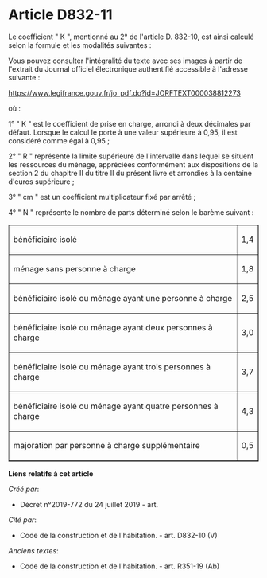 # Article D832-11

Le coefficient " K ", mentionné au 2° de l'article D. 832-10, est ainsi calculé selon la formule et les modalités suivantes :

Vous pouvez consulter l'intégralité du texte avec ses images à partir de l'extrait du Journal officiel électronique
authentifié accessible à l'adresse suivante :

https://www.legifrance.gouv.fr/jo_pdf.do?id=JORFTEXT000038812273

où :

1° " K " est le coefficient de prise en charge, arrondi à deux décimales par défaut. Lorsque le calcul le porte à une valeur
supérieure à 0,95, il est considéré comme égal à 0,95 ;

2° " R " représente la limite supérieure de l'intervalle dans lequel se situent les ressources du ménage, appréciées
conformément aux dispositions de la section 2 du chapitre II du titre II du présent livre et arrondies à la centaine d'euros
supérieure ;

3° " cm " est un coefficient multiplicateur fixé par arrêté ;

4° " N " représente le nombre de parts déterminé selon le barème suivant :

<table border="1">
  <tbody>
    <tr>
      <td align="left">

bénéficiaire isolé

</td>
      <td align="center">1,4</td>
    </tr>
    <tr>
      <td align="left">

ménage sans personne à charge

</td>
      <td align="center">1,8</td>
    </tr>
    <tr>
      <td align="left">

bénéficiaire isolé ou ménage ayant une personne à charge

</td>
      <td align="center">2,5</td>
    </tr>
    <tr>
      <td align="left">

bénéficiaire isolé ou ménage ayant deux personnes à charge

</td>
      <td align="center">3,0</td>
    </tr>
    <tr>
      <td align="left">

bénéficiaire isolé ou ménage ayant trois personnes à charge

</td>
      <td align="center">3,7</td>
    </tr>
    <tr>
      <td align="left">

bénéficiaire isolé ou ménage ayant quatre personnes à charge

</td>
      <td align="center">4,3</td>
    </tr>
    <tr>
      <td align="left">

majoration par personne à charge supplémentaire

</td>
      <td align="center">0,5</td>
    </tr>
  </tbody>
</table>

**Liens relatifs à cet article**

_Créé par_:

  - Décret n°2019-772 du 24 juillet 2019 - art.

_Cité par_:

  - Code de la construction et de l'habitation. - art. D832-10 (V)

_Anciens textes_:

  - Code de la construction et de l'habitation. - art. R351-19 (Ab)
